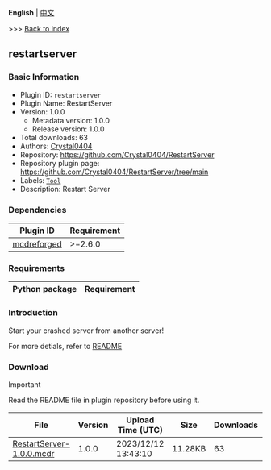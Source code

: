 **English** | [中文](readme-zh_cn.md)

\>\>\> [Back to index](/readme.md)

## restartserver

### Basic Information

- Plugin ID: `restartserver`
- Plugin Name: RestartServer
- Version: 1.0.0
  - Metadata version: 1.0.0
  - Release version: 1.0.0
- Total downloads: 63
- Authors: [Crystal0404](https://github.com/Crystal0404)
- Repository: https://github.com/Crystal0404/RestartServer
- Repository plugin page: https://github.com/Crystal0404/RestartServer/tree/main
- Labels: [`Tool`](/labels/tool/readme.md)
- Description: Restart Server

### Dependencies

| Plugin ID | Requirement |
| --- | --- |
| [mcdreforged](https://github.com/Fallen-Breath/MCDReforged) | \>=2.6.0 |

### Requirements

| Python package | Requirement |
| --- | --- |

### Introduction

Start your crashed server from another server!

For more detials, refer to [README](https://github.com/Crystal0404/RestartServer/blob/main/README.md)
### Download

> [!IMPORTANT]
> Read the README file in plugin repository before using it.

| File | Version | Upload Time (UTC) | Size | Downloads | Operations |
| --- | --- | --- | --- | --- | --- |
| [RestartServer-1.0.0.mcdr](https://github.com/Crystal0404/RestartServer/releases/tag/1.0.0) | 1.0.0 | 2023/12/12 13:43:10 | 11.28KB | 63 | [Download](https://github.com/Crystal0404/RestartServer/releases/download/1.0.0/RestartServer-1.0.0.mcdr) |

